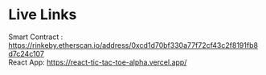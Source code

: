 # Live Links
Smart Contract : https://rinkeby.etherscan.io/address/0xcd1d70bf330a77f72cf43c2f8191fb8d7c24c107
<br>
React App: https://react-tic-tac-toe-alpha.vercel.app/
